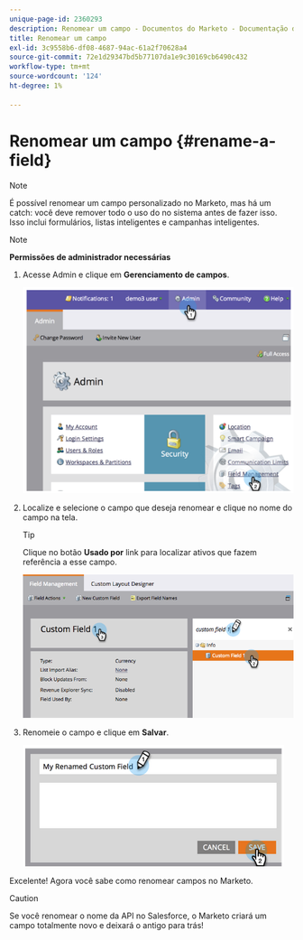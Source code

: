 ```yaml
---
unique-page-id: 2360293
description: Renomear um campo - Documentos do Marketo - Documentação do produto
title: Renomear um campo
exl-id: 3c9558b6-df08-4687-94ac-61a2f70628a4
source-git-commit: 72e1d29347bd5b77107da1e9c30169cb6490c432
workflow-type: tm+mt
source-wordcount: '124'
ht-degree: 1%

---
```


# Renomear um campo {#rename-a-field}

>[!NOTE]
>
>É possível renomear um campo personalizado no Marketo, mas há um catch: você deve remover todo o uso do no sistema antes de fazer isso. Isso inclui formulários, listas inteligentes e campanhas inteligentes.

>[!NOTE]
>
>**Permissões de administrador necessárias**

1. Acesse Admin e clique em **Gerenciamento de campos**.

   ![](assets/image2014-9-24-14-3a2-3a25.png)

1. Localize e selecione o campo que deseja renomear e clique no nome do campo na tela.

   >[!TIP]
   >
   >Clique no botão **Usado por** link para localizar ativos que fazem referência a esse campo.

   ![](assets/changefieldname.png)

1. Renomeie o campo e clique em **Salvar**.

   ![](assets/image2014-9-24-14-2-55.png)

Excelente! Agora você sabe como renomear campos no Marketo.

>[!CAUTION]
>
>Se você renomear o nome da API no Salesforce, o Marketo criará um campo totalmente novo e deixará o antigo para trás!

